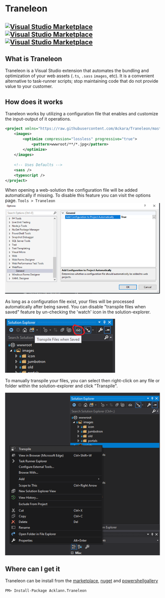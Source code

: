 ﻿# Traneleon

[![Visual Studio Marketplace](https://img.shields.io/vscode-marketplace/v/ritwickdey.LiveServer.svg?style=flat-square)](https://marketplace.visualstudio.com/items?itemName=ackara.Traneleon)
[![Visual Studio Marketplace](https://img.shields.io/vscode-marketplace/d/ritwickdey.LiveServer.svg?style=flat-square)](https://marketplace.visualstudio.com/items?itemName=acklann.Traneleon)
[![Visual Studio Marketplace](https://img.shields.io/vscode-marketplace/r/ritwickdey.LiveServer.svg?style=flat-square)](https://marketplace.visualstudio.com/items?itemName=acklann.Traneleon)
---

## What is Traneleon
Traneleon is a Visual Studio extension that automates the bundling and optimization of your web assets (`.ts`, `.sass` `images`, etc). It is a convenient alternative to task-runner scripts; stop maintaining code that do not provide value to your customer.

## How does it works
Traneleon works by utilizing a configuration file that enables and customize the input-output of it operations.

```xml
<project xmlns="https://raw.githubusercontent.com/Ackara/Traneleon/master/src/Core/intellisense.xsd">
    <images>
        <optimize compression="lossless" progressive="true">
            <pattern>wwwroot/**/*.jpg</pattern>
        </optimize>
    </images>
    
    <!-- Uses Defaults -->
    <sass />
    <typescript />
</project>
```
When opening a web-solution the configuration file will be added automatically if missing. To disable this feature you can visit the options page. `Tools > Traneleon`
![settings](art/screenshots/options.png)

As long as a configuration file exist, your files will be processed automatically after being saved. You can disable "transpile files when saved" feature by un-checking the 'watch' icon in the solution-explorer.

![watch button](art/screenshots/onsave.png)

To manually transpile your files, you can select then right-click on any file or folder within the solution-explorer and click "Transpile".

![transpile button](art/screenshots/item.png)

## Where can I get it
Traneleon can be install from the [marketplace](https://marketplace.visualstudio.com/items?itemName=acklann.Traneleon), [nuget](https://www.nuget.org/packages/Acklann.Traneleon/) and [powershellgallery](https://www.powershellgallery.com/packages/Traneleon/)

`PM> Install-Package Acklann.Traneleon`
